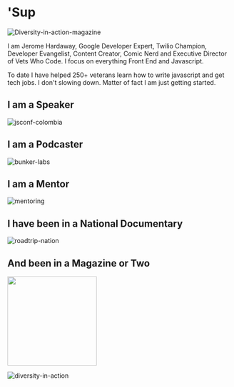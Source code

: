 # 'Sup

![Diversity-in-action-magazine](https://res.cloudinary.com/jhardaway/image/upload/v1595189250/diversity-in-action_gewfqu.jpg)


I am Jerome Hardaway, Google Developer Expert, Twilio Champion, Developer Evangelist, Content Creator, Comic Nerd and Executive Director of Vets Who Code. I focus on everything Front End and Javascript.  

To date I have helped 250+ veterans learn how to write javascript and get tech jobs. I don't slowing down. Matter of fact I am just getting started.

## I am a Speaker  
![jsconf-colombia](https://res.cloudinary.com/jhardaway/image/upload/v1595191497/jerome-speaking_zkbflp.jpg)

## I am a Podcaster  
![bunker-labs](https://res.cloudinary.com/jhardaway/image/upload/v1595191488/jerome-podcasting_nycsjk.jpg)

## I am a Mentor  
![mentoring](https://res.cloudinary.com/jhardaway/image/upload/v1595191491/jerome-mentoring_hzasrq.jpg)


## I have been in a National Documentary  

![roadtrip-nation](https://res.cloudinary.com/jhardaway/image/upload/v1595191994/Screen_Shot_2020-07-19_at_3.52.33_PM_xzgmva.png)

## And been in a Magazine or Two

<img src="https://res.cloudinary.com/jhardaway/image/upload/v1595193072/wired_gneb86.jpg" width="200">

![diversity-in-action](https://res.cloudinary.com/jhardaway/image/upload/v1595193081/diveristy-in-action-cover_nrm5xs.jpg)

